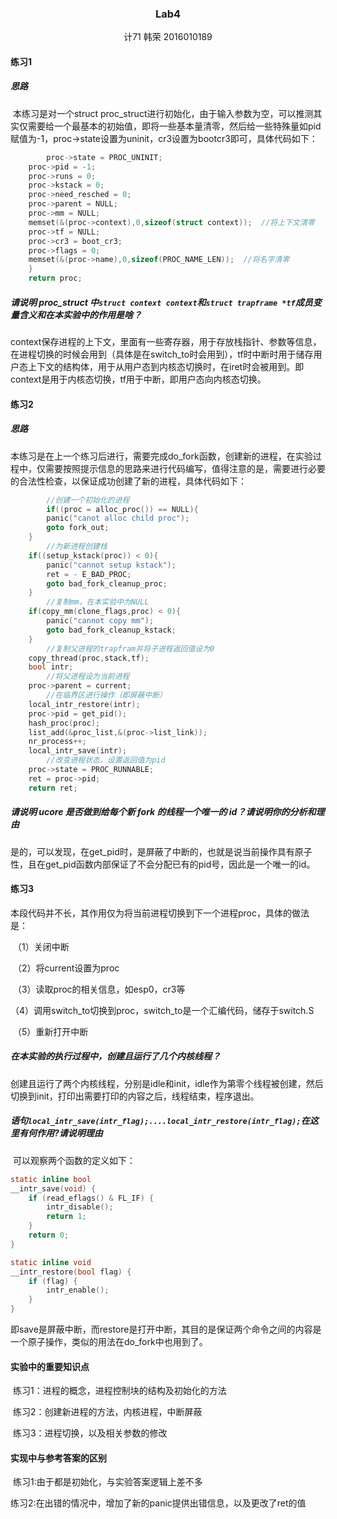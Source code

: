 ### <center>Lab4</center>

<center>计71 韩荣 2016010189</center>

#### 练习1

##### 思路

​	本练习是对一个struct proc_struct进行初始化，由于输入参数为空，可以推测其实仅需要给一个最基本的初始值，即将一些基本量清零，然后给一些特殊量如pid赋值为-1，proc->state设置为uninit，cr3设置为bootcr3即可，具体代码如下：

```c
		proc->state = PROC_UNINIT;
    proc->pid = -1;
    proc->runs = 0;
    proc->kstack = 0;
    proc->need_resched = 0;
    proc->parent = NULL;
    proc->mm = NULL;
    memset(&(proc->context),0,sizeof(struct context));	//将上下文清零
    proc->tf = NULL;
    proc->cr3 = boot_cr3;
    proc->flags = 0;
    memset(&(proc->name),0,sizeof(PROC_NAME_LEN));	//将名字清零
    }
    return proc;
```



##### 请说明 proc_struct 中`struct context context`和`struct trapframe *tf`成员变量含义和在本实验中的作用是啥？

context保存进程的上下文，里面有一些寄存器，用于存放栈指针、参数等信息，在进程切换的时候会用到（具体是在switch_to时会用到），tf时中断时用于储存用户态上下文的结构体，用于从用户态到内核态切换时，在iret时会被用到。即context是用于内核态切换，tf用于中断，即用户态向内核态切换。



#### 练习2

##### 思路

​	本练习是在上一个练习后进行，需要完成do_fork函数，创建新的进程，在实验过程中，仅需要按照提示信息的思路来进行代码编写，值得注意的是，需要进行必要的合法性检查，以保证成功创建了新的进程，具体代码如下：

```c
 		//创建一个初始化的进程
		if((proc = alloc_proc()) == NULL){
        panic("canot alloc child proc");
        goto fork_out;
    }
		//为新进程创建栈
    if((setup_kstack(proc)) < 0){
        panic("cannot setup kstack");
        ret = - E_BAD_PROC;
        goto bad_fork_cleanup_proc;
    }
		//复制mm，在本实验中为NULL
    if(copy_mm(clone_flags,proc) < 0){
        panic("cannot copy mm");
        goto bad_fork_cleanup_kstack;
    }
		//复制父进程的trapfram并将子进程返回值设为0
    copy_thread(proc,stack,tf);
    bool intr;
		//将父进程设为当前进程
    proc->parent = current;
		//在临界区进行操作（即屏蔽中断）
    local_intr_restore(intr);
    proc->pid = get_pid();
    hash_proc(proc);
    list_add(&proc_list,&(proc->list_link));
    nr_process++;
    local_intr_save(intr);
		//改变进程状态，设置返回值为pid
    proc->state = PROC_RUNNABLE;
    ret = proc->pid;
    return ret;
```

##### 请说明 ucore 是否做到给每个新 fork 的线程一个唯一的 id？请说明你的分析和理由

​	是的，可以发现，在get_pid时，是屏蔽了中断的，也就是说当前操作具有原子性，且在get_pid函数内部保证了不会分配已有的pid号，因此是一个唯一的id。



#### 练习3

​	本段代码并不长，其作用仅为将当前进程切换到下一个进程proc，具体的做法是：

​	（1）关闭中断

​	（2）将current设置为proc

​	（3）读取proc的相关信息，如esp0，cr3等

​	（4）调用switch_to切换到proc，switch_to是一个汇编代码，储存于switch.S

​	（5）重新打开中断

##### 在本实验的执行过程中，创建且运行了几个内核线程？

​	创建且运行了两个内核线程，分别是idle和init，idle作为第零个线程被创建，然后切换到init，打印出需要打印的内容之后，线程结束，程序退出。

##### 语句`local_intr_save(intr_flag);....local_intr_restore(intr_flag);`在这里有何作用?请说明理由

​	可以观察两个函数的定义如下：

```c
static inline bool
__intr_save(void) {
    if (read_eflags() & FL_IF) {
        intr_disable();
        return 1;
    }
    return 0;
}

static inline void
__intr_restore(bool flag) {
    if (flag) {
        intr_enable();
    }
}
```

​	即save是屏蔽中断，而restore是打开中断，其目的是保证两个命令之间的内容是一个原子操作，类似的用法在do_fork中也用到了。



#### 实验中的重要知识点

​	练习1：进程的概念，进程控制块的结构及初始化的方法

​	练习2：创建新进程的方法，内核进程，中断屏蔽

​	练习3：进程切换，以及相关参数的修改

#### 实现中与参考答案的区别

​	练习1:由于都是初始化，与实验答案逻辑上差不多

​	练习2:在出错的情况中，增加了新的panic提供出错信息，以及更改了ret的值